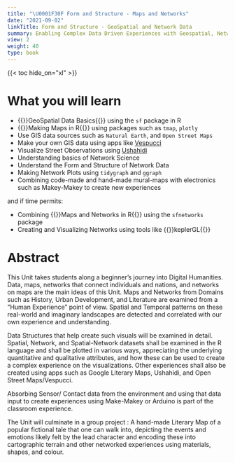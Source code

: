 ```yaml
---
title: "\U0001F30F Form and Structure - Maps and Networks"
date: "2021-09-02"
linkTitle: Form and Structure - GeoSpatial and Network Data
summary: Enabling Complex Data Driven Experiences with Geospatial, Network and Sensor data
view: 2
weight: 40
type: book
---
```


{{< toc hide_on="xl" >}}

# What you will learn

- {{<hl>}}GeoSpatial Data Basics{{</hl>}} using the `sf` package in R
- {{<hl>}}Making Maps in R{{</hl>}} using packages such as `tmap`, `plotly`
- Use GIS data sources such as `Natural Earth`, and `Open Street Maps`
- Make your own GIS data using apps like [Vespucci](https://vespucci.io/)
- Visualize Street Observations using [Ushahidi](https://vespucci.io/)
- Understanding basics of Network Science
- Understand the Form and Structure of Network Data
- Making Network Plots using `tidygraph` and `ggraph`
- Combining code-made and hand-made mural-maps with electronics such as Makey-Makey to create new experiences

and if time permits: 

- Combining {{<hl>}}Maps and Networks in R{{</hl>}} using the `sfnetworks` package
- Creating and Visualizing Networks using tools like {{<hl>}}keplerGL{{</hl>}}

# Abstract

This Unit takes students along a beginner’s journey into Digital Humanities. 
Data, maps, networks that connect individuals and nations, and networks on maps are the main ideas of this Unit. Maps and Networks from Domains such as History, Urban Development, and Literature are examined from a “Human Experience” point of view. Spatial and Temporal patterns on these real-world and imaginary landscapes are detected and correlated with our own experience and understanding. 

Data Structures that help create such visuals will be examined in detail. Spatial, Network, and Spatial-Network datasets shall be examined in the R language and shall be plotted in various ways, appreciating the underlying quantitative and qualitative attributes, and how these can be used to create a complex experience on the visualizations. Other experiences shall also be created using apps such as Google Literary Maps, Ushahidi, and Open Street Maps/Vespucci. 

Absorbing Sensor/ Contact data from the environment and using that data input to create experiences using Make-Makey or Arduino is part of the classroom experience. 

The Unit will culminate in a group project : A hand-made Literary Map of a popular fictional tale that one can walk into, depicting the events and emotions likely felt by the lead character and encoding these into cartographic terrain and other networked experiences using materials, shapes, and colour. 

